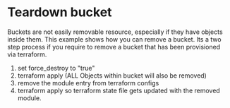 # Teardown bucket

Buckets are not easily removable resource, especially if they have objects inside them. This example shows how you can remove a bucket. Its a two step process if you require to remove a bucket that has been provisioned via terraform.

1. set force_destroy to "true"
2. terraform apply (ALL Objects within bucket will also be removed)
3. remove the module entry from terraform configs
4. terraform apply so terraform state file gets updated with the removed module.